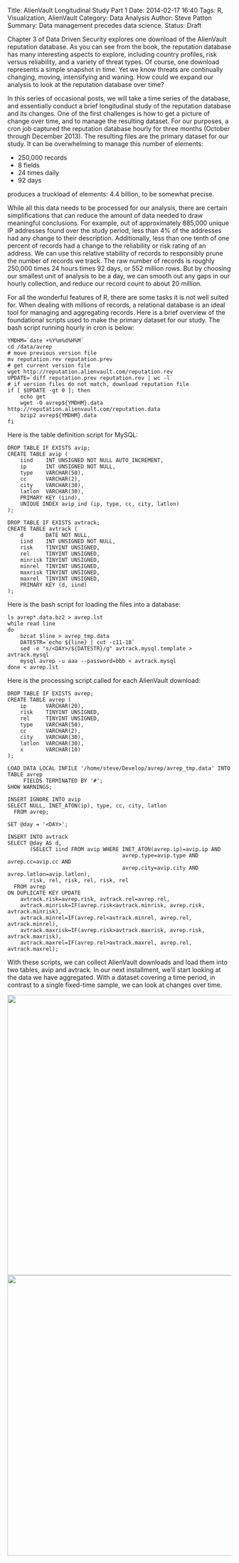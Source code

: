 Title: AlienVault Longitudinal Study Part 1
Date: 2014-02-17 16:40
Tags: R, Visualization, AlienVault
Category: Data Analysis
Author: Steve Patton
Summary: Data management precedes data science.
Status: Draft

Chapter 3 of Data Driven Security explores one download of the AlienVault reputation database. As you can see from the book, the reputation database has many interesting aspects to explore, including country profiles, risk versus reliability, and a variety of threat types. Of course, one download represents a simple snapshot in time. Yet we know threats are continually changing, moving, intensifying and waning. How could we expand our analysis to look at the reputation database over time?

In this series of occasional posts, we will take a time series of the database, and essentially conduct a brief longitudinal study of the reputation database and its changes. One of the first challenges is how to get a picture of change over time, and to manage the resulting dataset. For our purposes, a cron job captured the reputation database hourly for three months (October through December 2013). The resulting files are the primary dataset for our study. It can be overwhelming to manage this number of elements:

 * 250,000 records
 * 8 fields
 * 24 times daily
 * 92 days

produces a truckload of elements: 4.4 billion, to be somewhat precise.

While all this data needs to be processed for our analysis, there are certain simplifications that can reduce the amount of data needed to draw meaningful conclusions. For example, out of approximately 885,000 unique IP addresses found over the study period, less than 4% of the addresses had any change to their description. Additionally, less than one tenth of one percent of records had a change to the reliability or risk rating of an address. We can use this relative stability of records to responsibly prune the number of records we track. The raw number of records is roughly 250,000 times 24 hours times 92 days, or 552 million rows. But by choosing our smallest unit of analysis to be a day, we can smooth out any gaps in our hourly collection, and reduce our record count to about 20 million.

For all the wonderful features of R, there are some tasks it is not well suited for. When dealing with millions of records, a relational database is an ideal tool for managing and aggregating records. Here is a brief overview of the foundational scripts used to make the primary dataset for our study. The bash script running hourly in cron is below:

    YMDHM=`date +%Y%m%d%H%M`
    cd /data/avrep
    # move previous version file
    mv reputation.rev reputation.prev
    # get current version file
    wget http://reputation.alienvault.com/reputation.rev
    UPDATE=`diff reputation.prev reputation.rev | wc -l`
    # if version files do not match, download reputation file
    if [ $UPDATE -gt 0 ]; then
        echo get
        wget -O avrep${YMDHM}.data http://reputation.alienvault.com/reputation.data
        bzip2 avrep${YMDHM}.data
    fi

Here is the table definition script for MySQL:

    DROP TABLE IF EXISTS avip;
    CREATE TABLE avip (
        iind    INT UNSIGNED NOT NULL AUTO_INCREMENT,
        ip      INT UNSIGNED NOT NULL,
        type    VARCHAR(50),
        cc      VARCHAR(2),
        city    VARCHAR(30),
        latlon  VARCHAR(30),
        PRIMARY KEY (iind),
        UNIQUE INDEX avip_ind (ip, type, cc, city, latlon)
    );
    
    DROP TABLE IF EXISTS avtrack;
    CREATE TABLE avtrack (
        d       DATE NOT NULL,
        iind    INT UNSIGNED NOT NULL,
        risk    TINYINT UNSIGNED,
        rel     TINYINT UNSIGNED,
        minrisk TINYINT UNSIGNED,
        minrel  TINYINT UNSIGNED,
        maxrisk TINYINT UNSIGNED,
        maxrel  TINYINT UNSIGNED,
        PRIMARY KEY (d, iind)
    );

Here is the bash script for loading the files into a database:

    ls avrep*.data.bz2 > avrep.lst
    while read line
    do
        bzcat $line > avrep_tmp.data
        DATESTR=`echo ${line} | cut -c11-18`
        sed -e "s/<DAY>/${DATESTR}/g" avtrack.mysql.template > avtrack.mysql
        mysql avrep -u aaa --password=bbb < avtrack.mysql
    done < avrep.lst

Here is the processing script called for each AlienVault download:

    DROP TABLE IF EXISTS avrep;
    CREATE TABLE avrep (
        ip      VARCHAR(20),
        risk    TINYINT UNSIGNED,
        rel     TINYINT UNSIGNED,
        type    VARCHAR(50),
        cc      VARCHAR(2),
        city    VARCHAR(30),
        latlon  VARCHAR(30),
        x       VARCHAR(10)
    );
    
    LOAD DATA LOCAL INFILE '/home/steve/Develop/avrep/avrep_tmp.data' INTO TABLE avrep
         FIELDS TERMINATED BY '#';
    SHOW WARNINGS;
    
    INSERT IGNORE INTO avip
    SELECT NULL, INET_ATON(ip), type, cc, city, latlon
      FROM avrep;
    
    SET @day = '<DAY>';
    
    INSERT INTO avtrack
    SELECT @day AS d,
           (SELECT iind FROM avip WHERE INET_ATON(avrep.ip)=avip.ip AND 
                                        avrep.type=avip.type AND avrep.cc=avip.cc AND
                                        avrep.city=avip.city AND avrep.latlon=avip.latlon),
           risk, rel, risk, rel, risk, rel
      FROM avrep
    ON DUPLICATE KEY UPDATE
        avtrack.risk=avrep.risk, avtrack.rel=avrep.rel,
        avtrack.minrisk=IF(avrep.risk<avtrack.minrisk, avrep.risk, avtrack.minrisk),
        avtrack.minrel=IF(avrep.rel<avtrack.minrel, avrep.rel, avtrack.minrel),
        avtrack.maxrisk=IF(avrep.risk>avtrack.maxrisk, avrep.risk, avtrack.maxrisk),
        avtrack.maxrel=IF(avrep.rel>avtrack.maxrel, avrep.rel, avtrack.maxrel);

With these scripts, we can collect AlienVault downloads and load them into two tables, avip and avtrack. In our next installment, we'll start looking at the data we have aggregated. With a dataset covering a time period, in contrast to a single fixed-time sample, we can look at changes over time.

<center><img src="/blog/images/2014/02/USaddr.svg" width="630" style="max-width:100%"/></center>
<center><img src="/blog/images/2014/02/RUaddr.svg" width="630" style="max-width:100%"/></center>

